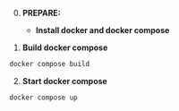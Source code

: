 0. **PREPARE:**
   - **Install docker and docker compose**

1. **Build docker compose**
  ```bash
  docker compose build
  ```

2. **Start docker compose**
  ```bash
  docker compose up
  ```
